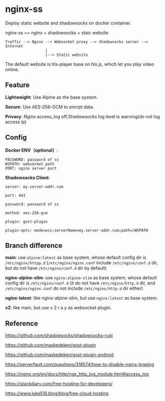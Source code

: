 # nginx-ss

Deploy static website and shadowsocks on docker container.

nginx-ss == nginx + shadowsocks + staic website

```
Traffic --> Nginx --> Websocket proxy --> Shadowsocks server --> Internet 
                  |
                  |--> Static website
```

The default website is hls-player base on hls.js, which let you play video online.

## Feature

**Lightweight**: Use Alpine as the base system.

**Secure**: Use AES-256-GCM to encrpt data.

**Privacy**: Nginx access_log off;Shadowsocks log level is warning(do not log access ip)

## Config

**Docker ENV（optional）**:

```
PASSWORD: password of ss
WSPATH: websocket path
PORT: nginx server port
```

**Shadowsocks Client**:

```
server: my.server-addr.com

port: 443

password: password of ss

method: aes-256-gcm

plugin: gost-plugin

plugin-opts: mode=wss;serverName=my.server-addr.com;path=/WSPATH
```

## Branch difference

**main**: use `alpine:latest` as base system, whose default config dir is `/etc/nginx/httpp.d` (`/etc/nginx/nginx.conf` include `/etc/nginx/conf.d` dir, but do not have `/etc/nginx/conf.d` dir by default)



**nginx-alpine-slim**:  use `nginx:alpine-slim` as base system, whose default config dir is `/etc/nginx/conf.d` (it do not have `/etc/nginx/http.d` dir, and  `/etc/nginx/nginx.conf` do not include `/etc/nginx/http.d` dir either)



**nginx-latest**: like nginx-alpine-slim, but use `nginx:latest` as base system.



**v2**: like main, but use v 2 r a y as websocket plugin.

## Reference

https://github.com/shadowsocks/shadowsocks-rust

https://github.com/maskedeken/gost-plugin

https://github.com/maskedeken/gost-plugin-android

https://serverfault.com/questions/318574/how-to-disable-nginx-logging

https://nginx.org/en/docs/http/ngx_http_log_module.html#access_log

https://stackdiary.com/free-hosting-for-developers/

https://www.luke516.blog/blog/free-cloud-hosting